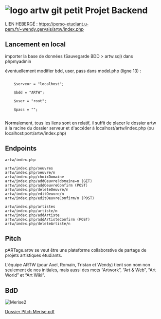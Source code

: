 #  ![logo artw git petit](https://user-images.githubusercontent.com/103901906/163815289-400c2ad6-9ccb-4579-b116-8f99b5db498c.png)   Projet Backend

LIEN HEBERGÉ : https://perso-etudiant.u-pem.fr/~wendy.gervais/artw/index.php


## Lancement en local

importer la base de données (Sauvegarde BDD > artw.sql) dans phpmyadmin

éventuellement modifier bdd, user, pass dans model.php (ligne 13) :
```    

    $serveur = "localhost";  
    
    $bdd = "ARTW";  
    
    $user = "root";  
    
    $pass = "";
    
  ```
  
  Normalement, tous les liens sont en relatif, il suffit de placer le dossier artw à la racine du dossier serveur et d'accéder à localhost/artw/index.php
  (ou localhost:port/artw/index.php)


## Endpoints

``` 
artw/index.php

artw/index.php/oeuvres
artw/index.php/oeuvre/n
artw/index.php/choixDomaine 
artw/index.php/addOeuvre?domaine=n (GET)
artw/index.php/addOeuvreConfirm (POST)
artw/index.php/deleteOeuvre/n
artw/index.php/editOeuvre/n
artw/index.php/editOeuvreConfirm/n (POST)

artw/index.php/artistes
artw/index.php/artiste/n
artw/index.php/addArtiste
artw/index.php/addArtisteConfirm (POST)
artw/index.php/deleteArtiste/n 

```


## Pitch 


pARTage.artw se veut être une plateforme collaborative de partage de projets artistiques étudiants. 

L’équipe ARTW (pour Axel, Romain, Tristan et Wendy) tient son nom non seulement de nos initiales, mais aussi des mots “Artwork”, “Art & Web”, “Art World” et “Art Wiki”.


## BdD

![Merise2](https://user-images.githubusercontent.com/103901906/165320954-ca3e9a0e-295e-414b-a777-05059b527ece.png)

[Dossier Pitch Merise.pdf](https://github.com/Bouillon2Poulet/ARTW/files/8593040/Dossier.Pitch.Merise.pdf)
